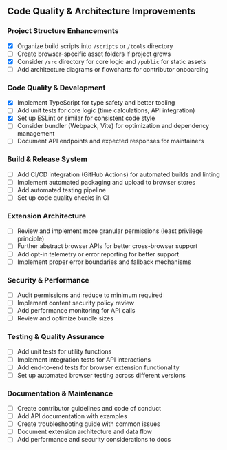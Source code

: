 ## Code Quality & Architecture Improvements

### Project Structure Enhancements
- [x] Organize build scripts into `/scripts` or `/tools` directory
- [ ] Create browser-specific asset folders if project grows
- [x] Consider `/src` directory for core logic and `/public` for static assets
- [ ] Add architecture diagrams or flowcharts for contributor onboarding

### Code Quality & Development
- [x] Implement TypeScript for type safety and better tooling
- [ ] Add unit tests for core logic (time calculations, API integration)
- [x] Set up ESLint or similar for consistent code style
- [ ] Consider bundler (Webpack, Vite) for optimization and dependency management
- [ ] Document API endpoints and expected responses for maintainers

### Build & Release System
- [ ] Add CI/CD integration (GitHub Actions) for automated builds and linting
- [ ] Implement automated packaging and upload to browser stores
- [ ] Add automated testing pipeline
- [ ] Set up code quality checks in CI

### Extension Architecture
- [ ] Review and implement more granular permissions (least privilege principle)
- [ ] Further abstract browser APIs for better cross-browser support
- [ ] Add opt-in telemetry or error reporting for better support
- [ ] Implement proper error boundaries and fallback mechanisms

### Security & Performance
- [ ] Audit permissions and reduce to minimum required
- [ ] Implement content security policy review
- [ ] Add performance monitoring for API calls
- [ ] Review and optimize bundle sizes

### Testing & Quality Assurance
- [ ] Add unit tests for utility functions
- [ ] Implement integration tests for API interactions
- [ ] Add end-to-end tests for browser extension functionality
- [ ] Set up automated browser testing across different versions

### Documentation & Maintenance
- [ ] Create contributor guidelines and code of conduct
- [ ] Add API documentation with examples
- [ ] Create troubleshooting guide with common issues
- [ ] Document extension architecture and data flow
- [ ] Add performance and security considerations to docs